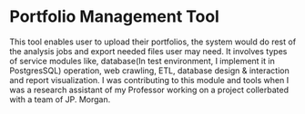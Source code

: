 # Portfolio Management Tool
This tool enables user to upload their portfolios, the system would do rest of the analysis jobs and export needed files user may need. It involves types of service modules like, database(In test environment, I implement it in PostgresSQL) operation, web crawling, ETL, database design & interaction and report visualization. I was contributing to this module and tools when I was a research assistant of my Professor working on a project collerbated with a team of JP. Morgan.
